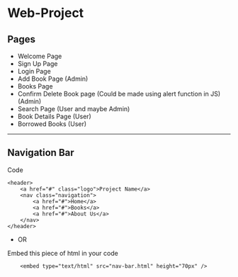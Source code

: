 # Web-Project

## Pages

- Welcome Page
- Sign Up Page
- Login Page
- Add Book Page (Admin)
- Books Page
- Confirm Delete Book page (Could be made using alert function in JS) (Admin)
- Search Page (User and maybe Admin)
- Book Details Page (User)
- Borrowed Books (User)

----------

## Navigation Bar

Code

```
<header>
    <a href="#" class="logo">Project Name</a>
    <nav class="navigation">
        <a href="#">Home</a>
        <a href="#">Books</a>
        <a href="#">About Us</a>
    </nav>
</header>
```

- OR

Embed this piece of html in your code

```
    <embed type="text/html" src="nav-bar.html" height="70px" />
```
